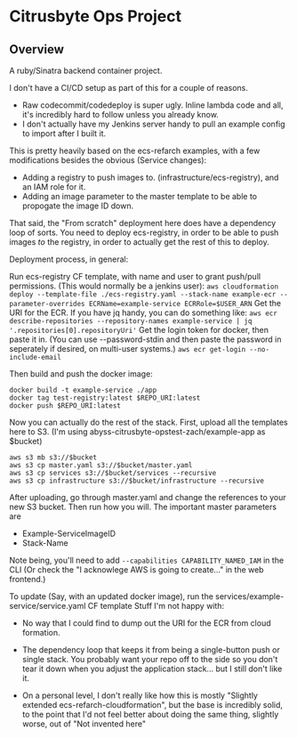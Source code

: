 # Citrusbyte Ops Project #

## Overview ##
A ruby/Sinatra backend container project.

I don't have a CI/CD setup as part of this for a couple of reasons.
* Raw codecommit/codedeploy is super ugly. Inline lambda code and all, it's incredibly hard to follow unless you already know.
* I don't actually have my Jenkins server handy to pull an example config to import after I built it.

This is pretty heavily based on the ecs-refarch examples, with a few modifications besides the obvious (Service changes):
* Adding a registry to push images to. (infrastructure/ecs-registry), and an IAM role for it.
* Adding an image parameter to the master template to be able to propogate the image ID down.

That said, the "From scratch" deployment here does have a dependency loop of sorts.
You need to deploy ecs-registry, in order to be able to push images *to* the registry, in order to actually get the rest of this to deploy. 


Deployment process, in general:

Run ecs-registry CF template, with name and user to grant push/pull permissions. (This would normally be a jenkins user):
`aws cloudformation deploy --template-file ./ecs-registry.yaml --stack-name example-ecr --parameter-overrides ECRName=example-service ECRRole=$USER_ARN`
Get the URI for the ECR. If you have jq handy, you can do something like:
`aws ecr describe-repositories --repository-names example-service | jq '.repositories[0].repositoryUri'`
Get the login token for docker, then paste it in. (You can use --password-stdin and then paste the password in seperately if desired, on multi-user systems.)
`aws ecr get-login --no-include-email`

Then build and push the docker image:
```
docker build -t example-service ./app
docker tag test-registry:latest $REPO_URI:latest
docker push $REPO_URI:latest
```

Now you can actually do the rest of the stack.
First, upload all the templates here to S3.
(I'm using abyss-citrusbyte-opstest-zach/example-app as $bucket)
```
aws s3 mb s3://$bucket
aws s3 cp master.yaml s3://$bucket/master.yaml
aws s3 cp services s3://$bucket/services --recursive
aws s3 cp infrastructure s3://$bucket/infrastructure --recursive
```

After uploading, go through master.yaml and change the references to your new S3 bucket.
Then run how you will.
The important master parameters are
- Example-ServiceImageID
- Stack-Name

Note being, you'll need to add `--capabilities CAPABILITY_NAMED_IAM` in the CLI (Or check the "I acknowlege AWS is going to create..." in the web frontend.)

To update (Say, with an updated docker image), run the services/example-service/service.yaml CF template
Stuff I'm not happy with:

- No way that I could find to dump out the URI for the ECR from cloud formation.

- The dependency loop that keeps it from being a single-button push or single stack. You probably want your repo off to the side so you don't tear it down when you adjust the application stack... but I still don't like it.

- On a personal level, I don't really like how this is mostly "Slightly extended ecs-refarch-cloudformation", but the base is incredibly solid, to the point that I'd not feel better about doing the same thing, slightly worse, out of "Not invented here"

